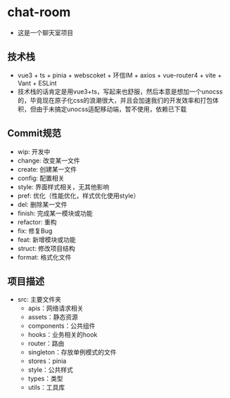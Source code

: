# chat-room

- 这是一个聊天室项目

## 技术栈

- vue3 + ts + pinia + webscoket + 环信IM + axios + vue-router4 + vite + Vant + ESLint
- 技术栈的话肯定是用vue3+ts，写起来也舒服，然后本意是想加一个unocss的，毕竟现在原子化css的浪潮很大，并且会加速我们的开发效率和打包体积，但由于未搞定unocss适配移动端，暂不使用，依赖已下载

## Commit规范

- wip: 开发中
- change: 改变某一文件
- create: 创建某一文件
- config: 配置相关
- style: 界面样式相关，无其他影响
- pref: 优化（性能优化，样式优化使用style）
- del: 删除某一文件
- finish: 完成某一模块或功能
- refactor: 重构
- fix: 修复Bug
- feat: 新增模块或功能
- struct: 修改项目结构
- format: 格式化文件

## 项目描述

- src: 主要文件夹
    - apis：网络请求相关
    - assets：静态资源
    - components：公共组件
    - hooks：业务相关的hook
    - router：路由
    - singleton：存放单例模式的文件
    - stores：pinia
    - style：公共样式
    - types：类型
    - utils：工具库
